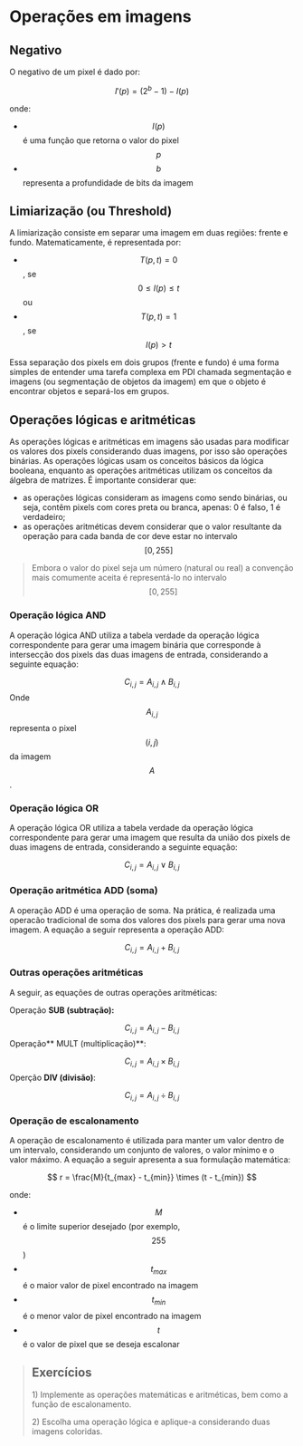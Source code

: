 # Operações em imagens

## Negativo

O negativo de um pixel é dado por:


$$
I'(p) = (2^b - 1) - I(p)
$$


onde:

* $$I(p)$$ é uma função que retorna o valor do pixel $$p$$
* $$b$$ representa a profundidade de bits da imagem

## Limiarização \(ou Threshold\)

A limiarização consiste em separar uma imagem em duas regiões: frente e fundo. Matematicamente, é representada por:

* $$T(p,t) = 0$$ , se $$0 \leq I(p) \leq t$$  ou 
* $$T(p,t)=1$$, se $$I(p) \gt t$$

Essa separação dos pixels em dois grupos \(frente e fundo\) é uma forma simples de entender uma tarefa complexa em PDI chamada segmentação e imagens \(ou segmentação de objetos da imagem\) em que o objeto é encontrar objetos e separá-los em grupos.

## Operações lógicas e aritméticas

As operações lógicas e aritméticas em imagens são usadas para modificar os valores dos pixels considerando duas imagens, por isso são operações binárias. As operações lógicas usam os conceitos básicos da lógica booleana, enquanto as operações aritméticas utilizam os conceitos da álgebra de matrizes. É importante considerar que:

* as operações lógicas consideram as imagens como sendo binárias, ou seja, contêm pixels com cores preta ou branca, apenas: 0 é falso, 1 é verdadeiro;
* as operações aritméticas devem considerar que o valor resultante da operação para cada banda de cor deve estar no intervalo $$[0, 255]$$

> Embora o valor do pixel seja um número \(natural ou real\) a convenção mais comumente aceita é representá-lo no intervalo $$[0,255]$$

### Operação lógica AND

A operação lógica AND utiliza a tabela verdade da operação lógica correspondente para gerar uma imagem binária que corresponde à intersecção dos pixels das duas imagens de entrada, considerando a seguinte equação:


$$
C_{i,j}=A_{i,j} \wedge B_{i,j}
$$
Onde $$A_{i,j}$$ representa o pixel $$(i,j)$$ da imagem $$A$$.

### Operação lógica OR

A operação lógica OR utiliza a tabela verdade da operação lógica correspondente para gerar uma imagem que resulta da união dos pixels de duas imagens de entrada, considerando a seguinte equação:


$$
C_{i,j} = A_{i,j} \vee B_{i,j}
$$


### Operação aritmética ADD \(soma\)

A operação ADD é uma operação de soma. Na prática, é realizada uma operacão tradicional de soma dos valores dos pixels para gerar uma nova imagem. A equação a seguir representa a operação ADD:


$$
C_{i,j} = A_{i,j} + B_{i,j}
$$


### Outras operações aritméticas

A seguir, as equações de outras operações aritméticas:

Operação **SUB \(subtração\):**


$$
C_{i,j} = A_{i,j} - B_{i,j}
$$
Operação** MULT \(multiplicação\)**:


$$
C_{i,j} = A_{i,j} \times B_{i,j}
$$
Operção **DIV \(divisão\)**:


$$
C_{i,j} = A_{i,j} \div B_{i,j}
$$


### Operação de escalonamento

A operação de escalonamento é utilizada para manter um valor dentro de um intervalo, considerando um conjunto de valores, o valor mínimo e o valor máximo. A equação a seguir apresenta a sua formulação matemática:


$$
r = \frac{M}{t_{max} - t_{min}} \times (t - t_{min})
$$


onde:

* $$M$$ é o limite superior desejado \(por exemplo, $$255$$\)
* $$t_{max}$$ é o maior valor de pixel encontrado na imagem
* $$t_{min}$$ é o menor valor de pixel encontrado na imagem
* $$t$$ é o valor de pixel que se deseja escalonar

> ## Exercícios
>
> 1\) Implemente as operações matemáticas e aritméticas, bem como a função de escalonamento. 
>
> 2\) Escolha uma operação lógica e aplique-a considerando duas imagens coloridas.



